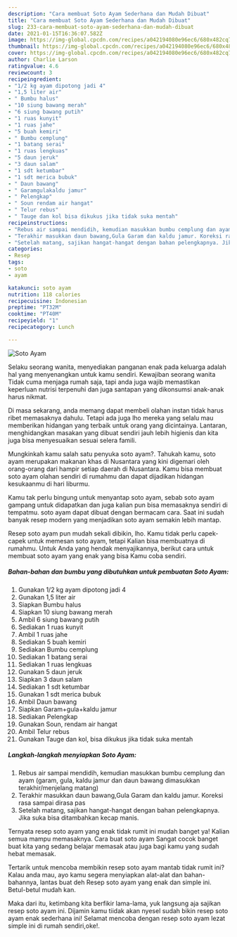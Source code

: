 ```yaml
---
description: "Cara membuat Soto Ayam Sederhana dan Mudah Dibuat"
title: "Cara membuat Soto Ayam Sederhana dan Mudah Dibuat"
slug: 233-cara-membuat-soto-ayam-sederhana-dan-mudah-dibuat
date: 2021-01-15T16:36:07.582Z
image: https://img-global.cpcdn.com/recipes/a042194080e96ec6/680x482cq70/soto-ayam-foto-resep-utama.jpg
thumbnail: https://img-global.cpcdn.com/recipes/a042194080e96ec6/680x482cq70/soto-ayam-foto-resep-utama.jpg
cover: https://img-global.cpcdn.com/recipes/a042194080e96ec6/680x482cq70/soto-ayam-foto-resep-utama.jpg
author: Charlie Larson
ratingvalue: 4.6
reviewcount: 3
recipeingredient:
- "1/2 kg ayam dipotong jadi 4"
- "1,5 liter air"
- " Bumbu halus"
- "10 siung bawang merah"
- "6 siung bawang putih"
- "1 ruas kunyit"
- "1 ruas jahe"
- "5 buah kemiri"
- " Bumbu cemplung"
- "1 batang serai"
- "1 ruas lengkuas"
- "5 daun jeruk"
- "3 daun salam"
- "1 sdt ketumbar"
- "1 sdt merica bubuk"
- " Daun bawang"
- " Garamgulakaldu jamur"
- " Pelengkap"
- " Soun rendam air hangat"
- " Telur rebus"
- " Tauge dan kol bisa dikukus jika tidak suka mentah"
recipeinstructions:
- "Rebus air sampai mendidih, kemudian masukkan bumbu cemplung dan ayam (garam, gula, kaldu jamur dan daun bawang dimasukkan terakhir/menjelang matang)"
- "Terakhir masukkan daun bawang,Gula Garam dan kaldu jamur. Koreksi rasa sampai dirasa pas"
- "Setelah matang, sajikan hangat-hangat dengan bahan pelengkapnya. Jika suka bisa ditambahkan kecap manis."
categories:
- Resep
tags:
- soto
- ayam

katakunci: soto ayam 
nutrition: 118 calories
recipecuisine: Indonesian
preptime: "PT32M"
cooktime: "PT40M"
recipeyield: "1"
recipecategory: Lunch

---
```



![Soto Ayam](https://img-global.cpcdn.com/recipes/a042194080e96ec6/680x482cq70/soto-ayam-foto-resep-utama.jpg)

Selaku seorang wanita, menyediakan panganan enak pada keluarga adalah hal yang menyenangkan untuk kamu sendiri. Kewajiban seorang  wanita Tidak cuma menjaga rumah saja, tapi anda juga wajib memastikan keperluan nutrisi terpenuhi dan juga santapan yang dikonsumsi anak-anak harus nikmat.

Di masa  sekarang, anda memang dapat membeli olahan instan tidak harus ribet memasaknya dahulu. Tetapi ada juga lho mereka yang selalu mau memberikan hidangan yang terbaik untuk orang yang dicintainya. Lantaran, menghidangkan masakan yang dibuat sendiri jauh lebih higienis dan kita juga bisa menyesuaikan sesuai selera famili. 



Mungkinkah kamu salah satu penyuka soto ayam?. Tahukah kamu, soto ayam merupakan makanan khas di Nusantara yang kini digemari oleh orang-orang dari hampir setiap daerah di Nusantara. Kamu bisa membuat soto ayam olahan sendiri di rumahmu dan dapat dijadikan hidangan kesukaanmu di hari liburmu.

Kamu tak perlu bingung untuk menyantap soto ayam, sebab soto ayam gampang untuk didapatkan dan juga kalian pun bisa memasaknya sendiri di tempatmu. soto ayam dapat dibuat dengan bermacam cara. Saat ini sudah banyak resep modern yang menjadikan soto ayam semakin lebih mantap.

Resep soto ayam pun mudah sekali dibikin, lho. Kamu tidak perlu capek-capek untuk memesan soto ayam, tetapi Kalian bisa membuatnya di rumahmu. Untuk Anda yang hendak menyajikannya, berikut cara untuk membuat soto ayam yang enak yang bisa Kamu coba sendiri.

<!--inarticleads1-->

##### Bahan-bahan dan bumbu yang dibutuhkan untuk pembuatan Soto Ayam:

1. Gunakan 1/2 kg ayam dipotong jadi 4
1. Gunakan 1,5 liter air
1. Siapkan  Bumbu halus
1. Siapkan 10 siung bawang merah
1. Ambil 6 siung bawang putih
1. Sediakan 1 ruas kunyit
1. Ambil 1 ruas jahe
1. Sediakan 5 buah kemiri
1. Sediakan  Bumbu cemplung
1. Sediakan 1 batang serai
1. Sediakan 1 ruas lengkuas
1. Gunakan 5 daun jeruk
1. Siapkan 3 daun salam
1. Sediakan 1 sdt ketumbar
1. Gunakan 1 sdt merica bubuk
1. Ambil  Daun bawang
1. Siapkan  Garam+gula+kaldu jamur
1. Sediakan  Pelengkap
1. Gunakan  Soun, rendam air hangat
1. Ambil  Telur rebus
1. Gunakan  Tauge dan kol, bisa dikukus jika tidak suka mentah




<!--inarticleads2-->

##### Langkah-langkah menyiapkan Soto Ayam:

1. Rebus air sampai mendidih, kemudian masukkan bumbu cemplung dan ayam (garam, gula, kaldu jamur dan daun bawang dimasukkan terakhir/menjelang matang)
1. Terakhir masukkan daun bawang,Gula Garam dan kaldu jamur. Koreksi rasa sampai dirasa pas
1. Setelah matang, sajikan hangat-hangat dengan bahan pelengkapnya. Jika suka bisa ditambahkan kecap manis.




Ternyata resep soto ayam yang enak tidak rumit ini mudah banget ya! Kalian semua mampu memasaknya. Cara buat soto ayam Sangat cocok banget buat kita yang sedang belajar memasak atau juga bagi kamu yang sudah hebat memasak.

Tertarik untuk mencoba membikin resep soto ayam mantab tidak rumit ini? Kalau anda mau, ayo kamu segera menyiapkan alat-alat dan bahan-bahannya, lantas buat deh Resep soto ayam yang enak dan simple ini. Betul-betul mudah kan. 

Maka dari itu, ketimbang kita berfikir lama-lama, yuk langsung aja sajikan resep soto ayam ini. Dijamin kamu tiidak akan nyesel sudah bikin resep soto ayam enak sederhana ini! Selamat mencoba dengan resep soto ayam lezat simple ini di rumah sendiri,oke!.

